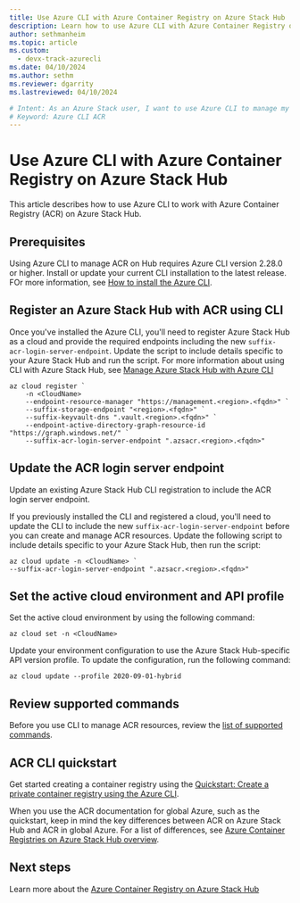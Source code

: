 ```yaml
---
title: Use Azure CLI with Azure Container Registry on Azure Stack Hub
description: Learn how to use Azure CLI with Azure Container Registry on Azure Stack Hub.
author: sethmanheim
ms.topic: article
ms.custom:
  - devx-track-azurecli
ms.date: 04/10/2024
ms.author: sethm
ms.reviewer: dgarrity
ms.lastreviewed: 04/10/2024

# Intent: As an Azure Stack user, I want to use Azure CLI to manage my registry.
# Keyword: Azure CLI ACR
---
```


# Use Azure CLI with Azure Container Registry on Azure Stack Hub

This article describes how to use Azure CLI to work with Azure Container Registry (ACR) on Azure Stack Hub.

## Prerequisites

Using Azure CLI to manage ACR on Hub requires Azure CLI version 2.28.0 or higher. Install or update your current CLI installation to the latest release. FOr more information, see [How to install the Azure CLI](/cli/azure/install-azure-cli).

## Register an Azure Stack Hub with ACR using CLI

Once you've installed the Azure CLI, you'll need to register Azure Stack Hub as a cloud and provide the required endpoints including the new `suffix-acr-login-server-endpoint`. Update the script to include details specific to your Azure Stack Hub and run the script. For more information about using CLI with Azure Stack Hub, see [Manage Azure Stack Hub with Azure CLI](azure-stack-version-profiles-azurecli2.md)

```azurecli
az cloud register `
    -n <CloudName>
    --endpoint-resource-manager "https://management.<region>.<fqdn>" `
    --suffix-storage-endpoint "<region>.<fqdn>" `
    --suffix-keyvault-dns ".vault.<region>.<fqdn>" `
    --endpoint-active-directory-graph-resource-id "https://graph.windows.net/" `
    --suffix-acr-login-server-endpoint ".azsacr.<region>.<fqdn>"
```

## Update the ACR login server endpoint

Update an existing Azure Stack Hub CLI registration to include the ACR login server endpoint.

If you previously installed the CLI and registered a cloud, you'll need to update the CLI to include the new `suffix-acr-login-server-endpoint` before you can create and manage ACR resources. Update the following script to include details specific to your Azure Stack Hub, then run the script:

```azurecli  
az cloud update -n <CloudName> `
--suffix-acr-login-server-endpoint ".azsacr.<region>.<fqdn>"
```

## Set the active cloud environment and API profile

Set the active cloud environment by using the following command:

```azurecli
az cloud set -n <CloudName>
```

Update your environment configuration to use the Azure Stack Hub-specific API version profile. To update the configuration, run the following command:

```azurecli
az cloud update --profile 2020-09-01-hybrid
```

## Review supported commands

Before you use CLI to manage ACR resources, review the [list of supported commands](container-registry-commands.md).

## ACR CLI quickstart

Get started creating a container registry using the [Quickstart: Create a private container registry using the Azure CLI](/azure/container-registry/container-registry-get-started-azure-cli).

When you use the ACR documentation for global Azure, such as the quickstart, keep in mind the key differences between ACR on Azure Stack Hub and ACR in global Azure. For a list of differences, see [Azure Container Registries on Azure Stack Hub overview](container-registry-overview.md#acr-on-azure-and-acr-on-azure-stack-hub).

## Next steps

Learn more about the [Azure Container Registry on Azure Stack Hub](container-registry-overview.md)
